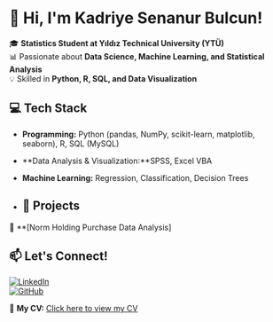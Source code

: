 # 👋 Hi, I'm Kadriye Senanur Bulcun!  

🎓 **Statistics Student at Yıldız Technical University (YTÜ)**  
📊 Passionate about **Data Science, Machine Learning, and Statistical Analysis**  
💡 Skilled in **Python, R, SQL, and Data Visualization**  

## 💻 Tech Stack  
- **Programming:** Python (pandas, NumPy, scikit-learn, matplotlib, seaborn), R, SQL (MySQL)  
- **Data Analysis & Visualization:**SPSS, Excel VBA 
- **Machine Learning:** Regression, Classification, Decision Trees

- ## 🚀 Projects  
🔹 **[Norm Holding Purchase Data Analysis]

## 📫 Let's Connect!  
[![LinkedIn](https://img.shields.io/badge/LinkedIn-000?style=flat&logo=linkedin)](https://linkedin.com/in/senanurbulcun)  
[![GitHub](https://img.shields.io/badge/GitHub-000?style=flat&logo=github)](https://github.com/senabulcun)  

📄 **My CV:** [Click here to view my CV](https://www.canva.com/design/DAGgh6rWjnU/QCsbizIn8QW0PYXOjnZd5g/edit?utm_content=DAGgh6rWjnU&utm_campaign=designshare&utm_medium=link2&utm_source=sharebutton)
